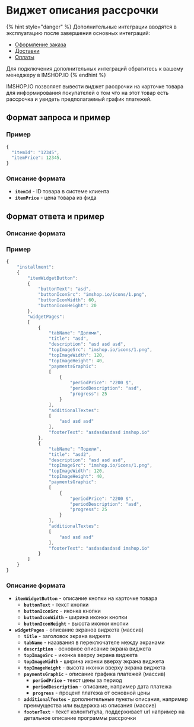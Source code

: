 # Виджет описания рассрочки

{% hint style="danger" %}
Дополнительные интеграции вводятся в эксплуатацию после завершения основных интеграций:

* [Оформление заказа](../../osnovnye-integracii/oformlenie-zakaza.md)
* [Доставки](../../osnovnye-integracii/dostavki.md)
* [Оплаты](../../osnovnye-integracii/oplaty.md)

Для подключения дополнительных интеграций обратитесь к вашему менеджеру в IMSHOP.IO
{% endhint %}

IMSHOP.IO позволяет вывести виджет рассрочки на карточке товара для информирования покупателей о том что на этот товар есть рассрочка и увидеть предполагаемый график платежей.

## Формат запроса и пример

### Пример

```javascript
{
  "itemId": "12345",
  "itemPrice": 12345,
}
```

### Описание формата

* **`itemId`** - ID товара в системе клиента
* **`itemPrice`** - цена товара из фида

## Формат ответа и пример

### Описание формата

### Пример

```javascript
{
    "installment":
    {
        "itemWidgetButton":
        {
            "buttonText": "asd",
            "buttonIconSrc": "imshop.io/icons/1.png",
            "buttonIconWidth": 60,
            "buttonIconHeight": 20
        },
        "widgetPages":
        [
            {
                "tabName": "Долями",
                "title": "asd",
                "description": "asd asd asd",
                "topImageSrc": "imshop.io/icons/1.png",
                "topImageWidth": 120,
                "topImageHeight": 40,
                "paymentsGraphic":
                [
                    {
                        "periodPrice": "2200 $",
                        "periodDescription": "asd",
                        "progress": 25
                    }
                ],
                "additionalTextes":
                [
                    "asd asd asd"
                ],
                "footerText": "asdasdasdasd imshop.io"
            },
            {
                "tabName": "Подели",
                "title": "asd2",
                "description": "asd asd asd",
                "topImageSrc": "imshop.io/icons/1.png",
                "topImageWidth": 120,
                "topImageHeight": 40,
                "paymentsGraphic":
                [
                    {
                        "periodPrice": "2200 $",
                        "periodDescription": "asd",
                        "progress": 25
                    }
                ],
                "additionalTextes":
                [
                    "asd asd asd"
                ],
                "footerText": "asdasdasdasd imshop.io"
            }
        ]
    }
}
```

### Описание формата

* **`itemWidgetButton`** - описание кнопки на карточке товара
  * **`buttonText`** - текст кнопки
  * **`buttonIconSrc`** - иконка кнопки
  * **`buttonIconWidth`** - ширина иконки кнопки
  * **`buttonIconHeight`** - высота иконки кнопки
* **`widgetPages`** - описание экранов виджета (массив)
  * **`title`** - заголовок экрана виджета&#x20;
  * **`tabName`** - наазвания в переключателе между экранами&#x20;
  * **`description`** - основное описание экрана виджета
  * **`topImageSrc`** - иконка вверху экрана виджета
  * **`topImageWidth`** - ширина иконки вверху экрана виджета
  * **`topImageHeight`** - высота иконки вверху экрана виджета
  * **`paymentsGraphic`** - описание графика платежей (массив)
    * **`periodPrice`** - текст цены за период
    * **`periodDescription`** - описание, например дата платежа
    * **`progress`** - процент платежа от основной цены
  * **`additionalTextes`** - дополнительные пункты описания, например преимущества или выдержка из описания (массив)
  * **`footerText`** - текст колонтитула, поддерживает url например на детальное описание программы рассрочки
